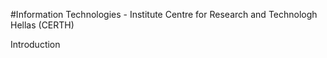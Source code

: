 #Information Technologies - Institute Centre for Research and Technologh Hellas (CERTH)

Introduction
